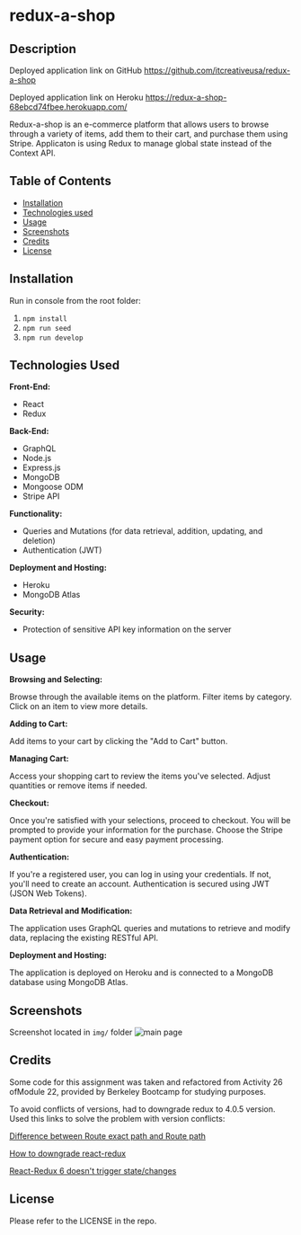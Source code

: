 # redux-a-shop

## Description

Deployed application link on GitHub
https://github.com/itcreativeusa/redux-a-shop

Deployed application link on Heroku
https://redux-a-shop-68ebcd74fbee.herokuapp.com/

Redux-a-shop is an e-commerce platform that allows users
to browse through a variety of items, add them to their cart, and purchase them using Stripe.
Applicaton is using Redux to manage global state instead of the Context API.

## Table of Contents

- [Installation](#installation)
- [Technologies used](#technologies-used)
- [Usage](#usage)
- [Screenshots](#screenshots)
- [Credits](#credits)
- [License](#license)

## Installation

Run in console from the root folder:

1. `npm install`
2. `npm run seed`
3. `npm run develop`

## Technologies Used

**Front-End:**

- React
- Redux

**Back-End:**

- GraphQL
- Node.js
- Express.js
- MongoDB
- Mongoose ODM
- Stripe API

**Functionality:**

- Queries and Mutations (for data retrieval, addition, updating, and deletion)
- Authentication (JWT)

**Deployment and Hosting:**

- Heroku
- MongoDB Atlas

**Security:**

- Protection of sensitive API key information on the server

## Usage

**Browsing and Selecting:**

Browse through the available items on the platform.
Filter items by category.
Click on an item to view more details.

**Adding to Cart:**

Add items to your cart by clicking the "Add to Cart" button.

**Managing Cart:**

Access your shopping cart to review the items you've selected.
Adjust quantities or remove items if needed.

**Checkout:**

Once you're satisfied with your selections, proceed to checkout.
You will be prompted to provide your information for the purchase.
Choose the Stripe payment option for secure and easy payment processing.

**Authentication:**

If you're a registered user, you can log in using your credentials.
If not, you'll need to create an account.
Authentication is secured using JWT (JSON Web Tokens).

**Data Retrieval and Modification:**

The application uses GraphQL queries and mutations to retrieve and modify data, replacing the existing RESTful API.

**Deployment and Hosting:**

The application is deployed on Heroku and is connected to a MongoDB database using MongoDB Atlas.

## Screenshots

Screenshot located in `img/` folder
![main page](img/screenshot.png)

## Credits

Some code for this assignment was taken and refactored from Activity 26 ofModule 22, provided by Berkeley Bootcamp for studying purposes.

To avoid conflicts of versions, had to downgrade redux to 4.0.5 version.
Used this links to solve the problem with version conflicts:

[Difference between Route exact path and Route path](https://stackoverflow.com/questions/49162311/react-difference-between-route-exact-path-and-route-path)

[How to downgrade react-redux](https://github.com/reduxjs/react-redux/issues/1112)

[React-Redux 6 doesn't trigger state/changes](https://github.com/reduxjs/react-redux/issues/1145)

## License

Please refer to the LICENSE in the repo.
